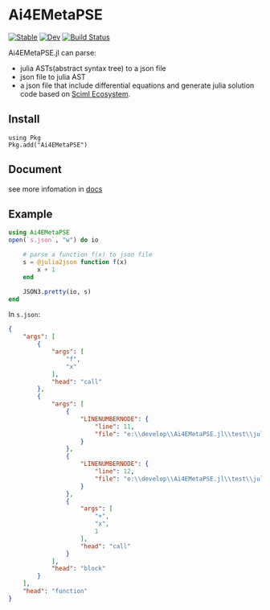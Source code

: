# Ai4EMetaPSE

[![Stable](https://img.shields.io/badge/docs-stable-blue.svg)](https://ai4energy.github.io/Ai4EMetaPSE.jl/stable/)
[![Dev](https://img.shields.io/badge/docs-dev-blue.svg)](https://ai4energy.github.io/Ai4EMetaPSE.jl/dev/)
[![Build Status](https://github.com/ai4energy/Ai4EMetaPSE.jl/actions/workflows/CI.yml/badge.svg?branch=main)](https://github.com/ai4energy/Ai4EMetaPSE.jl/actions/workflows/CI.yml)

Ai4EMetaPSE.jl can parse:
* julia ASTs(abstract syntax tree) to a json file
* json file to julia AST
* a json file that include differential equations and generate julia solution code based on [Sciml Ecosystem](https://sciml.ai/).

## Install

```
using Pkg
Pkg.add("Ai4EMetaPSE")
```

## Document

see more infomation in [docs](https://ai4energy.github.io/Ai4EMetaPSE.jl/dev/)

## Example

```julia
using Ai4EMetaPSE
open(`s.json`, "w") do io

    # parse a function f(x) to json file
    s = @julia2json function f(x)
        x + 1
    end

    JSON3.pretty(io, s)
end
```

In `s.json`:

```json
{
    "args": [
        {
            "args": [
                "f",
                "x"
            ],
            "head": "call"
        },
        {
            "args": [
                {
                    "LINENUMBERNODE": {
                        "line": 11,
                        "file": "e:\\develop\\Ai4EMetaPSE.jl\\test\\julia2json.jl"
                    }
                },
                {
                    "LINENUMBERNODE": {
                        "line": 12,
                        "file": "e:\\develop\\Ai4EMetaPSE.jl\\test\\julia2json.jl"
                    }
                },
                {
                    "args": [
                        "+",
                        "x",
                        1
                    ],
                    "head": "call"
                }
            ],
            "head": "block"
        }
    ],
    "head": "function"
}
```
